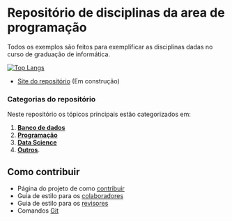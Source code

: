 # Repositório de disciplinas da area de programação
Todos os exemplos são feitos para exemplificar as disciplinas dadas no curso de graduação de informática.

[![Top Langs](https://github-readme-stats.vercel.app/api/top-langs/?username=luiscarlosjunior&layout=compact)](https://github.com/luiscarlosjunior/github-readme-stats)


- [Site do repositório](https://luiscarlosjunior.github.io/aulas-graduacao/) (Em construção)

### Categorias do repositório

Neste repositório os tópicos principais estão categorizados em: 
1. **[Banco de dados](https://github.com/luiscarlosjunior/aulas-graduacao/tree/master/Banco%20de%20dados)**
2. **[Programação](https://github.com/luiscarlosjunior/aulas-graduacao/tree/master/Programa%C3%A7%C3%A3o)**
3. **[Data Science](https://github.com/luiscarlosjunior/aulas-graduacao/tree/master/Data%20science)**
4.  **[Outros](https://github.com/luiscarlosjunior/aulas-graduacao/tree/master/Outros)**.

## Como contribuir
- Página do projeto de como [contribuir](https://github.com/luiscarlosjunior/aulas-graduacao/wiki/Como-contribuir)
- Guia de estilo para os [colaboradores](https://github.com/luiscarlosjunior/aulas-graduacao/blob/master/contributing.md)
- Guia de estilo para os [revisores](https://www.perforce.com/blog/qac/9-best-practices-for-code-review)
- Comandos [Git](https://gist.github.com/leocomelli/2545add34e4fec21ec16)
